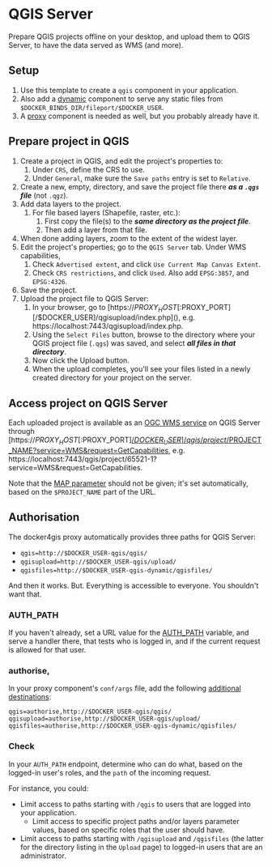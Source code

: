 # QGIS Server

Prepare QGIS projects offline on your desktop, and upload them to QGIS Server,
to have the data served as WMS (and more).

## Setup

1. Use this template to create a `qgis` component in your application.
1. Also add a [dynamic](../serve/dynamic) component to serve any
   static files from `$DOCKER_BINDS_DIR/fileport/$DOCKER_USER`.
1. A [proxy](../proxy) component is needed as well, but you probably
   already have it.

## Prepare project in QGIS

1. Create a project in QGIS, and edit the project's properties to:
   1. Under `CRS`, define the CRS to use.
   1. Under `General`, make sure the `Save paths` entry is set to `Relative`.
1. Create a new, empty, directory, and save the project file there _**as a
   `.qgs` file**_ (not `.qgz`).
1. Add data layers to the project.
   1. For file based layers (Shapefile, raster, etc.):
      1. First copy the file(s) to the _**same directory as the project file**_.
      1. Then add a layer from that file.
1. When done adding layers, zoom to the extent of the widest layer.
1. Edit the project's properties; go to the `QGIS Server` tab. Under WMS
   capabilities,
   1. Check `Advertised extent`, and click `Use Current Map Canvas Extent`.
   1. Check `CRS restrictions`, and click `Used`. Also add `EPSG:3857`, and
      `EPSG:4326`.
1. Save the project.
1. Upload the project file to QGIS Server:
   1. In your browser, go to
      [https://$PROXY_HOST[:$PROXY_PORT][/$DOCKER_USER]/qgisupload/index.php](),
      e.g. https://localhost:7443/qgisupload/index.php.
   1. Using the `Select Files` button, browse to the directory where your QGIS
      project file (`.qgs`) was saved, and select _**all files in that
      directory**_.
   1. Now click the Upload button.
   1. When the upload completes, you'll see your files listed in a newly created
      directory for your project on the server.

## Access project on QGIS Server

Each uploaded project is available as an [OGC WMS
service](https://docs.qgis.org/3.22/en/docs/server_manual/services/wms.html) on
QGIS Server through
[https://$PROXY_HOST[:$PROXY_PORT][/$DOCKER_USER]/qgis/project/$PROJECT_NAME?service=WMS&request=GetCapabilities](),
e.g.
https://localhost:7443/qgis/project/65521-1?service=WMS&request=GetCapabilities.

Note that the [MAP
parameter](https://docs.qgis.org/3.22/en/docs/server_manual/services/basics.html#services-basics-map)
should not be given; it's set automatically, based on the `$PROJECT_NAME` part of
the URL.

## Authorisation

The docker4gis proxy automatically provides three paths for QGIS Server:

- `qgis=http://$DOCKER_USER-qgis/qgis/`
- `qgisupload=http://$DOCKER_USER-qgis/upload/`
- `qgisfiles=http://$DOCKER_USER-qgis-dynamic/qgisfiles/`

And then it works. But. Everything is accessible to everyone. You shouldn't want
that.

### AUTH_PATH

If you haven't already, set a URL value for the
[AUTH_PATH](https://github.com/merkatorgis/docker4gis/blob/master/docs/proxy.md#authorized-destinations)
variable, and serve a handler there, that tests who is logged in, and if the
current request is allowed for that user.

### authorise,

In your proxy component's `conf/args` file, add the following [additional
destinations](https://github.com/merkatorgis/docker4gis/blob/master/docs/proxy.md#additional-destinations):

```
qgis=authorise,http://$DOCKER_USER-qgis/qgis/
qgisupload=authorise,http://$DOCKER_USER-qgis/upload/
qgisfiles=authorise,http://$DOCKER_USER-qgis-dynamic/qgisfiles/
```

### Check

In your `AUTH_PATH` endpoint, determine who can do what, based on the logged-in
user's roles, and the `path` of the incoming request.

For instance, you could:

- Limit access to paths starting with `/qgis` to users that are logged into your
  application.
  - Limit access to specific project paths and/or layers parameter values,
    based on specific roles that the user should have.
- Limit access to paths starting with `/qgisupload` and `/qgisfiles` (the
  latter for the directory listing in the `Upload` page) to logged-in users that
  are an administrator.
